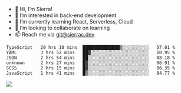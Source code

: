 - 👋 Hi, I’m Sierra!
- 👀 I’m interested in back-end development
- 🌱 I’m currently learning React, Serverless, Cloud
- 💞️ I’m looking to collaborate on learning
- 📫 Reach me via git@sierrac.dev

<!--START_SECTION:waka-->

```text
TypeScript   20 hrs 10 mins  ██████████████▒░░░░░░░░░░   57.01 %
YAML         3 hrs 52 mins   ██▓░░░░░░░░░░░░░░░░░░░░░░   10.95 %
JSON         2 hrs 54 mins   ██░░░░░░░░░░░░░░░░░░░░░░░   08.18 %
unknown      2 hrs 27 mins   █▓░░░░░░░░░░░░░░░░░░░░░░░   06.91 %
SCSS         2 hrs 15 mins   █▓░░░░░░░░░░░░░░░░░░░░░░░   06.35 %
JavaScript   1 hrs 41 mins   █▒░░░░░░░░░░░░░░░░░░░░░░░   04.77 %
```

<!--END_SECTION:waka-->


![](https://hit.yhype.me/github/profile?user_id=7351311)
